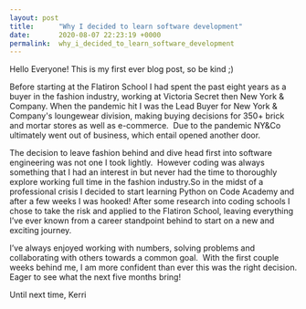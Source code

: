 ```yaml
---
layout: post
title:      "Why I decided to learn software development"
date:       2020-08-07 22:23:19 +0000
permalink:  why_i_decided_to_learn_software_development
---
```



Hello Everyone! This is my first ever blog post, so be kind ;) 

Before starting at the Flatiron School I had spent the past eight years as a buyer in the fashion industry, working at Victoria Secret then New York & Company. When the pandemic hit I was the Lead Buyer for New York & Company's loungewear division, making buying decisions for 350+ brick and mortar stores as well as e-commerce.  Due to the pandemic NY&Co ultimately went out of business, which entail opened another door.

The decision to leave fashion behind and dive head first into software engineering was not one I took lightly.  However coding was always something that I had an interest in but never had the time to thoroughly explore working full time in the fashion industry.So in the midst of a professional crisis I decided to start learning Python on Code Academy and after a few weeks I was hooked! After some research into coding schools I chose to take the risk and applied to the Flatiron School, leaving everything I’ve ever known from a career standpoint behind to start on a new and exciting journey.

I’ve always enjoyed working with numbers, solving problems and collaborating with others towards a common goal.  With the first couple weeks behind me, I am more confident than ever this was the right decision. Eager to see what the next five months bring! 

Until next time,
Kerri

